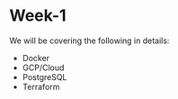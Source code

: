 # Week-1
We will be covering the following in details:
- Docker
- GCP/Cloud
- PostgreSQL
- Terraform